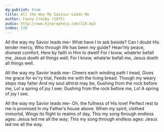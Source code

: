 ```yaml
---
dg-publish: true
title: All the Way My Saviour Leads Me
author: Fanny Crosby (1875)
audio: http://www.kjvprophecy.com/110.mp3
index: 110
---
```


All the way my Savior leads me–
What have I to ask beside?
Can I doubt His tender mercy,
Who through life has been my guide?
Heav’nly peace, divinest comfort,
Here by faith in Him to dwell!
For I know, whate’er befall me,
Jesus doeth all things well;
For I know, whate’er befall me,
Jesus doeth all things well.

All the way my Savior leads me–
Cheers each winding path I tread,
Gives me grace for ev'ry trial,
Feeds me with the living bread.
Though my weary steps may falter
And my soul athirst may be,
Gushing from the rock before me,
Lo! a spring of joy I see;
Gushing from the rock before me,
Lo! A spring of joy I see.

All the way my Savior leads me–
Oh, the fullness of His love!
Perfect rest to me is promised
In my Father’s house above.
When my spirit, clothed immortal,
Wings its flight to realms of day,
This my song through endless ages:
Jesus led me all the way;
This my song through endless ages:
Jesus led me all the way.